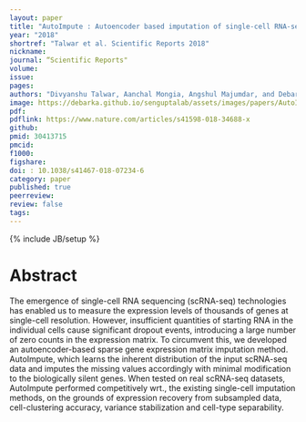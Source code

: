 ```yaml
---
layout: paper
title: "AutoImpute : Autoencoder based imputation of single-cell RNA-seq data (Accepted in principle)"
year: "2018"
shortref: "Talwar et al. Scientific Reports 2018"
nickname:
journal: “Scientific Reports"
volume:
issue:
pages:
authors: "Divyanshu Talwar, Aanchal Mongia, Angshul Majumdar, and Debarka Sengupta"
image: https://debarka.github.io/senguptalab/assets/images/papers/AutoImpute.png
pdf:
pdflink: https://www.nature.com/articles/s41598-018-34688-x
github:
pmid: 30413715
pmcid:
f1000:
figshare:
doi: : 10.1038/s41467-018-07234-6 
category: paper
published: true
peerreview:
review: false
tags:
---
```

{% include JB/setup %}


# Abstract

The emergence of single-cell RNA sequencing (scRNA-seq) technologies has enabled us to measure the expression levels of thousands of genes at single-cell resolution. However, insufficient quantities of starting RNA in the individual cells cause significant dropout events, introducing a large number of zero counts in the expression matrix. To circumvent this, we developed an autoencoder-based sparse gene expression matrix imputation method. AutoImpute, which learns the inherent distribution of the input scRNA-seq data and imputes the missing values accordingly with minimal modification to the biologically silent genes. When tested on real scRNA-seq datasets, AutoImpute performed competitively wrt., the existing single-cell imputation methods, on the grounds of expression recovery from subsampled data, cell-clustering accuracy, variance stabilization and cell-type separability.

